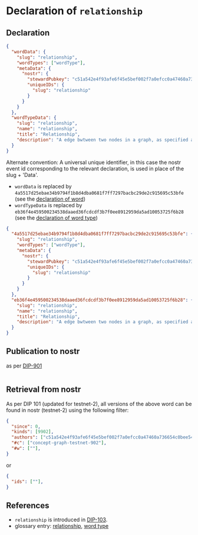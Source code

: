 # Declaration of `relationship`

## Declaration

```json
{
  "wordData": {
    "slug": "relationship",
    "wordTypes": ["wordType"],
    "metaData": {
      "nostr": {
        "stewardPubkey": "c51a542e4f93afe6f45e5bef002f7a0efcc0a47460a736654c0bee5402c482fa",
        "uniqueIDs": {
          "slug": "relationship"
        }
      }
    }
  },
  "wordTypeData": {
    "slug": "relationship",
    "name": "relationship",
    "title": "Relationship",
    "description": "A edge bwtween two nodes in a graph, as specified according to the DCoSL protocol."
  }
}
```

Alternate convention:
A universal unique identifier, in this case the nostr event id corresponding to the relevant declaration, is used in place of the slug + 'Data'.
- `wordData` is replaced by `4a5517d25ebae34b9794f1b8d4dba0681f7ff7297bacbc29de2c915695c53bfe` (see the [declaration of word](word.md))
- `wordTypeData` is replaced by `eb36f4e459500234538daaed36fcdcdf3b7f0ee8912959da5ad10053725f6b28` (see the [declaration of word type](word.md))


```json
{
  "4a5517d25ebae34b9794f1b8d4dba0681f7ff7297bacbc29de2c915695c53bfe": {
    "slug": "relationship",
    "wordTypes": ["wordType"],
    "metaData": {
      "nostr": {
        "stewardPubkey": "c51a542e4f93afe6f45e5bef002f7a0efcc0a47460a736654c0bee5402c482fa",
        "uniqueIDs": {
          "slug": "relationship"
        }
      }
    }
  },
  "eb36f4e459500234538daaed36fcdcdf3b7f0ee8912959da5ad10053725f6b28": {
    "slug": "relationship",
    "name": "relationship",
    "title": "Relationship",
    "description": "A edge bwtween two nodes in a graph, as specified according to the DCoSL protocol."
  }
}
```

## Publication to nostr

as per [DIP-901](../../networking/nostr/901.md)

```json

```

## Retrieval from nostr

As per DIP 101 (updated for testnet-2), all versions of the above word can be found in nostr (testnet-2) using the following filter:

```json
{
  "since": 0,
  "kinds": [9902],
  "authors": ["c51a542e4f93afe6f45e5bef002f7a0efcc0a47460a736654c0bee5402c482fa"],
  "#c": ["concept-graph-testnet-902"],
  "#w": [""],
}
```

or

```json
{
  "ids": [""],
}
```

## References

- `relationship` is introduced in [DIP-103](../103.md).
- glossary entry: [relationship](../../../glossary/relationship.md), [word type](../../../glossary/wordType.md)

